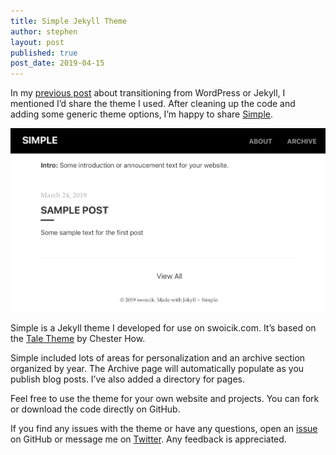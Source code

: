 ```yaml
---
title: Simple Jekyll Theme
author: stephen
layout: post
published: true
post_date: 2019-04-15
---
```

In my [previous post](https://swoicik.com/2019/wordpress-to-jekyll) about transitioning from WordPress or Jekyll, I mentioned I’d share the theme I used. After cleaning up the code and adding some generic theme options, I’m happy to share [Simple](https://github.com/swoicik/simple-jekll-theme). 

![Simple Jekyll Theme](/assets/img/simple-jekyll-theme.jpeg)

Simple is a Jekyll theme I developed for use on swoicik.com. It’s based on the [Tale Theme](https://github.com/chesterhow/tale) by Chester How.

Simple included lots of areas for personalization and an archive section organized by year. The Archive page will automatically populate as you publish blog posts. I’ve also added a directory for pages. 

Feel free to use the theme for your own website and projects. You can fork or download the code directly on GitHub. 

If you find any issues with the theme or have any questions, open an [issue](https://github.com/swoicik/simple-jekll-theme/issues) on GitHub or message me on [Twitter](https://twitter.com/swoicik). Any feedback is appreciated. 

